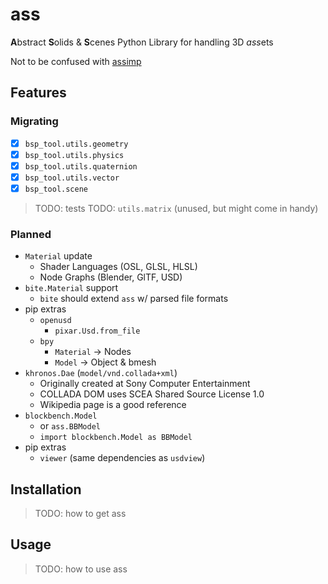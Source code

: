 # ass

**A**bstract **S**olids & **S**cenes
Python Library for handling 3D *ass*ets

Not to be confused with [assimp](https://github.com/assimp/assimp/)

## Features
### Migrating
 - [x] `bsp_tool.utils.geometry`
 - [x] `bsp_tool.utils.physics`
 - [x] `bsp_tool.utils.quaternion`
 - [x] `bsp_tool.utils.vector`
 - [x] `bsp_tool.scene`

 > TODO: tests
 > TODO: `utils.matrix` (unused, but might come in handy)

### Planned
 * `Material` update
   - Shader Languages (OSL, GLSL, HLSL)
   - Node Graphs (Blender, GlTF, USD)
 * `bite.Material` support
   - `bite` should extend `ass` w/ parsed file formats
 * pip extras
   - `openusd`
     * `pixar.Usd.from_file`
   - `bpy`
     * `Material` -> Nodes
     * `Model` -> Object & bmesh
 * `khronos.Dae` (`model/vnd.collada+xml`)
   - Originally created at Sony Computer Entertainment
   - COLLADA DOM uses SCEA Shared Source License 1.0
   - Wikipedia page is a good reference
 * `blockbench.Model`
   - or `ass.BBModel`
   - `import blockbench.Model as BBModel`
 * pip extras
   - `viewer` (same dependencies as `usdview`)


## Installation

> TODO: how to get ass


## Usage

> TODO: how to use ass
